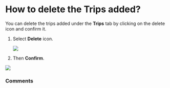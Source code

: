 # How to delete the Trips added?

<p class="no-margin">You can delete the trips added under the <b>Trips</b> tab by clicking on the delete icon and confirm it.</p>
<p class="no-margin"></p>
<ol>
<li>
<p class="no-margin">Select <b>Delete</b> icon.</p>
<p class="no-margin"></p>
<div class="intercom-container"><img src="https://teams-pro.intercom-attachments-1.com/i/o/664843649/da09dd0aeccecc2971ac09a3/how_to_delete_the_trips_added.png"></div>
</li>
<li>
<p class="no-margin">Then <b>Confirm</b>.</p>
</li>
</ol><div class="intercom-container"><img src="https://teams-pro.intercom-attachments-1.com/i/o/664843667/d6d344c41797615eaea33d46/how_to_delete_the_trips_added.png"></div>

### Comments

<Commentaire />